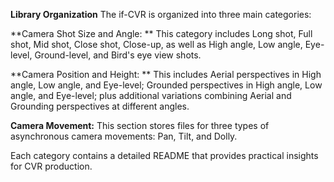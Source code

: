 **Library Organization**
The if-CVR is organized into three main categories:

**Camera Shot Size and Angle: **
This category includes Long shot, Full shot, Mid shot, Close shot, Close-up, as well as High angle, Low angle, Eye-level, Ground-level, and Bird's eye view shots.

**Camera Position and Height: **
This includes Aerial perspectives in High angle, Low angle, and Eye-level; Grounded perspectives in High angle, Low angle, and Eye-level; plus additional variations combining Aerial and Grounding perspectives at different angles.

**Camera Movement:**
This section stores files for three types of asynchronous camera movements: Pan, Tilt, and Dolly.

Each category contains a detailed README that provides practical insights for CVR production.

